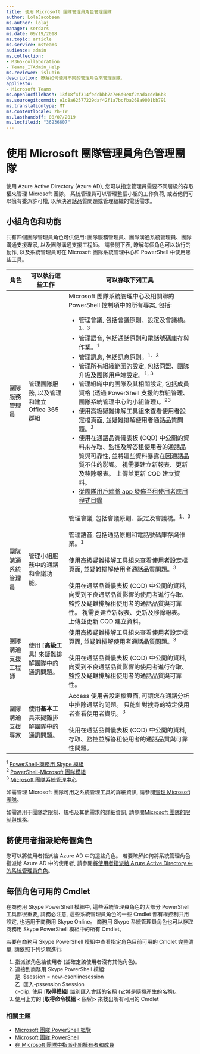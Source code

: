 ```yaml
---
title: 使用 Microsoft 團隊管理員角色管理團隊
author: LolaJacobsen
ms.author: lolaj
manager: serdars
ms.date: 09/19/2018
ms.topic: article
ms.service: msteams
audience: admin
ms.collection:
- M365-collaboration
- Teams_ITAdmin_Help
ms.reviewer: islubin
description: 瞭解如何使用不同的管理角色來管理團隊。
appliesto:
- Microsoft Teams
ms.openlocfilehash: 13f18f4f314fedcbbb7a7e6d0e8f2eadacdeb6b3
ms.sourcegitcommit: e1c8a62577229daf42f1a7bcfba268a9001bb791
ms.translationtype: MT
ms.contentlocale: zh-TW
ms.lasthandoff: 08/07/2019
ms.locfileid: "36236607"
---
```

# <a name="use-microsoft-teams-administrator-roles-to-manage-teams"></a>使用 Microsoft 團隊管理員角色管理團隊

使用 Azure Active Directory (Azure AD), 您可以指定管理員需要不同層級的存取權來管理 Microsoft 團隊。 系統管理員可以管理整個小組的工作負荷, 或者他們可以擁有委派許可權, 以解決通話品質問題或管理組織的電話需求。 

## <a name="teams-roles-and-capabilities"></a>小組角色和功能

共有四個團隊管理員角色可供使用: 團隊服務管理員、團隊溝通系統管理員、團隊溝通支援專家, 以及團隊溝通支援工程師。 請參閱下表, 瞭解每個角色可以執行的動作, 以及系統管理員可在 Microsoft 團隊系統管理中心和 PowerShell 中使用哪些工具。



<!-- add Global admin role? -->

| 角色 | 可以執行這些工作 | 可以存取下列工具 |
|----- | ------------------ | ------------------------------ |
| 團隊服務管理員 | 管理團隊服務, 以及管理和建立 Office 365 群組 | Microsoft 團隊系統管理中心及相關聯的 PowerShell 控制項中的所有專案, 包括:<ul><li> 管理會議, 包括會議原則、設定及會議橋。<sup>1、3</sup></li><li>管理語音, 包括通話原則和電話號碼庫存與作業。<sup>1</sup></li><li>管理訊息, 包括訊息原則。<sup>1、3</sup></li><li>管理所有組織範圍的設定, 包括同盟、團隊升級及團隊用戶端設定。<sup>1, 3</sup></li><li>管理組織中的團隊及其相關設定, 包括成員資格 (透過 PowerShell 支援的群組管理、團隊系統管理中心的小組管理)。<sup>23</sup></li><li>使用高級疑難排解工具組來查看使用者設定檔頁面, 並疑難排解使用者通話品質問題。<sup>3</sup> </li><li> 使用在通話品質儀表板 (CQD) 中公開的資料來存取、監控及解答租使用者的通話品質與可靠性, 並將這些資料暴露在因通話品質不佳的影響。 視需要建立新報表、更新及移除報表。 上傳並更新 CQD 建立資料。</li><li> [從團隊用戶端將 app 發佈至租使用者應用程式目錄](https://docs.microsoft.com/microsoftteams/tenant-apps-catalog-teams)</li></ul> |
| 團隊溝通系統管理員 | 管理小組服務中的通話和會議功能。 | 管理會議, 包括會議原則、設定及會議橋。<sup>1、3</sup><br><br> 管理語音, 包括通話原則和電話號碼庫存與作業。<sup>1</sup><br><br> 使用高級疑難排解工具組來查看使用者設定檔頁面, 並疑難排解使用者通話品質問題。<sup>3</sup> <br><br> 使用在通話品質儀表板 (CQD) 中公開的資料, 向受到不良通話品質影響的使用者進行存取、監控及疑難排解租使用者的通話品質與可靠性。 視需要建立新報表、更新及移除報表。 上傳並更新 CQD 建立資料。|
| 團隊溝通支援工程師 | 使用 [**高級**工具] 來疑難排解團隊中的通訊問題。 | 使用高級疑難排解工具組來查看使用者設定檔頁面, 並疑難排解使用者通話品質問題。<sup>3</sup> <br><br> 使用在通話品質儀表板 (CQD) 中公開的資料, 向受到不良通話品質影響的使用者進行存取、監控及疑難排解租使用者的通話品質與可靠性。 |
| 團隊溝通支援專家 | 使用**基本**工具來疑難排解團隊中的通訊問題。| Access 使用者設定檔頁面, 可讓您在通話分析中排除通話的問題。 只能針對搜尋的特定使用者查看使用者資訊。<sup>3</sup> <br><br> 使用在通話品質儀表板 (CQD) 中公開的資料, 存取、監控並解答租使用者的通話品質與可靠性問題。  

<sup>1</sup> [PowerShell-商務用 Skype 模組](https://docs.microsoft.com/office365/enterprise/powershell/manage-skype-for-business-online-with-office-365-powershell)<br>
<sup>2</sup> [PowerShell-Microsoft 團隊模組](https://www.powershellgallery.com/packages/MicrosoftTeams/)<br>
<sup>3</sup> [Microsoft 團隊系統管理中心](https://docs.microsoft.com/microsoftteams/manage-teams-skypeforbusiness-admin-center)
<!-- <sup>4</sup> Azure Active Directory admin center <<note that these are going to come later because they’re related to O365 Group management>> 
<sup>5</sup> Microsoft 365 Admin Center <<note that these are going to come later because they’re related to O365 Group management>> 
-->
如需管理 Microsoft 團隊可用之系統管理工具的詳細資訊, 請參閱[管理 Microsoft 團隊](https://docs.microsoft.com/microsoftteams/manage-teams-skypeforbusiness-admin-center)。

如需適用于團隊之限制、規格及其他需求的詳細資訊, 請參閱[Microsoft 團隊的限制與規格](limits-specifications-teams.md)。

## <a name="assign-users-to-each-role"></a>將使用者指派給每個角色

您可以將使用者指派給 Azure AD 中的這些角色。 若要瞭解如何將系統管理角色指派給 Azure AD 中的使用者, 請參閱[將使用者指派給 Azure Active Directory 中的系統管理員角色](https://docs.microsoft.com/azure/active-directory/fundamentals/active-directory-users-assign-role-azure-portal)。

## <a name="cmdlets-available-for-each-role"></a>每個角色可用的 Cmdlet

在商務用 Skype PowerShell 模組中, 這些系統管理員角色的大部分 PowerShell 工具都很重要, 請務必注意, 這些系統管理員角色的一些 Cmdlet 都有權控制共用設定, 也適用于商務用 Skype Online。 商務用 Skype 系統管理員角色也可以存取商務用 Skype PowerShell 模組中的所有 Cmdlet。

若要在商務用 Skype PowerShell 模組中查看指定角色目前可用的 Cmdlet 完整清單, 請依照下列步驟進行:

1. 指派該角色給使用者 (並確定該使用者沒有其他角色)。
2. 連接到商務用 Skype PowerShell 模組:<br>
   是. $session = new-csonlinesession<br>
   乙. 匯入-pssession $session<br>
   c-clip. 使用 [**取得模組**] 識別匯入會話的名稱 (它將是隨機產生的名稱)。<br>
3. 使用上方的 [**取得命令模組** <*名稱*]> 來找出所有可用的 Cmdlet

### <a name="related-topics"></a>相關主題

- [Microsoft 團隊 PowerShell 概覽](teams-powershell-overview.md)
- [Microsoft 團隊 PowerShell](https://docs.microsoft.com/powershell/module/teams/?view=teams-ps)
- [在 Microsoft 團隊中指派小組擁有者和成員](https://docs.microsoft.com/microsoftteams/assign-roles-permissions)


